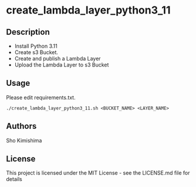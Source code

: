 # create_lambda_layer_python3_11

## Description

- Install Python 3.11
- Create s3 Bucket.
- Create and publish a Lambda Layer
- Upload the Lambda Layer to s3 Bucket 

## Usage

Please edit requirements.txt.

```
./create_lambda_layer_python3_11.sh <BUCKET_NAME> <LAYER_NAME>
```

## Authors

Sho Kimishima

## License

This project is licensed under the MIT License - see the LICENSE.md file for details
